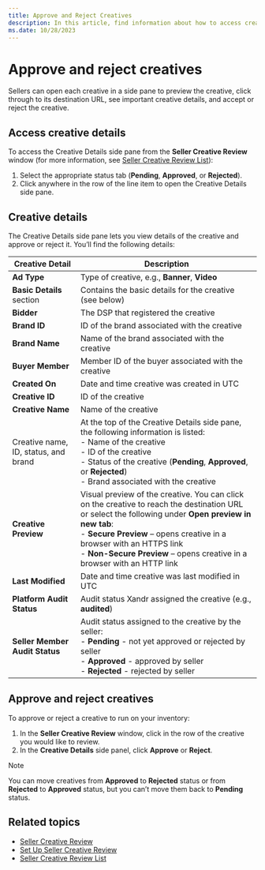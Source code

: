 ```yaml
---
title: Approve and Reject Creatives
description: In this article, find information about how to access creative details and how to accept or reject a creative as a seller.
ms.date: 10/28/2023
---
```


# Approve and reject creatives

Sellers can open each creative in a side pane to preview the creative, click through to its destination URL, see important creative details, and accept or reject the creative.

## Access creative details

To access the Creative Details side pane from the **Seller Creative Review** window (for more information, see [Seller Creative Review List](seller-creative-review-list.md)):

1. Select the appropriate status tab (**Pending**, **Approved**, or **Rejected**).
1. Click anywhere in the row of the line item to open the Creative Details side pane.

## Creative details

The Creative Details side pane lets you view details of the creative and approve or reject it. You’ll find the following details:

| Creative Detail | Description |
|---|---|
| **Ad Type** | Type of creative, e.g., **Banner**, **Video** |
| **Basic Details** section | Contains the basic details for the creative (see below) |
| **Bidder** | The DSP that registered the creative |
| **Brand ID** | ID of the brand associated with the creative |
| **Brand Name** | Name of the brand associated with the creative |
| **Buyer Member** | Member ID of the buyer associated with the creative |
| **Created On** | Date and time creative was created in UTC |
| **Creative ID** | ID of the creative |
| **Creative Name** | Name of the creative |
| Creative name, ID, status, and brand | At the top of the Creative Details side pane, the following information is listed: <br> - Name of the creative <br> - ID of the creative <br> - Status of the creative (**Pending**, **Approved**, or **Rejected**) <br> - Brand associated with the creative |
| **Creative Preview** | Visual preview of the creative. You can click on the creative to reach the destination URL or select the following under **Open preview in new tab**: <br> - **Secure Preview** – opens creative in a browser with an HTTPS link <br> - **Non-Secure Preview** – opens creative in a browser with an HTTP link |
| **Last Modified** | Date and time creative was last modified in UTC |
| **Platform Audit Status** | Audit status Xandr assigned the creative (e.g., **audited**) |
| **Seller Member Audit Status** | Audit status assigned to the creative by the seller: <br> - **Pending** - not yet approved or rejected by seller <br> - **Approved** - approved by seller <br> - **Rejected** - rejected by seller |

## Approve and reject creatives

To approve or reject a creative to run on your inventory:

1. In the **Seller Creative Review** window, click in the row of the creative you would like to review.
1. In the **Creative Details** side panel, click **Approve** or **Reject**.

> [!NOTE]
> You can move creatives from **Approved** to **Rejected** status or from **Rejected** to **Approved** status, but you can’t move them back to **Pending** status.

## Related topics

- [Seller Creative Review](seller-creative-review.md)
- [Set Up Seller Creative Review](set-up-seller-creative-review.md)
- [Seller Creative Review List](seller-creative-review-list.md)
